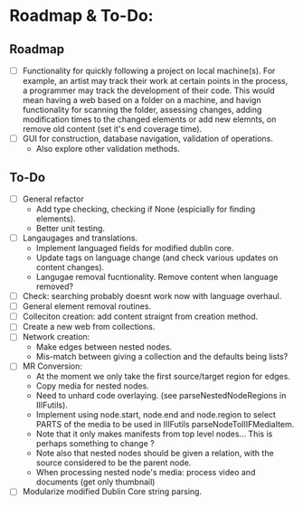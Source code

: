 # Roadmap & To-Do:

## Roadmap
- [ ] Functionality for quickly following a project on local machine(s). For example, an artist may track their work at certain points in the process, a programmer may track the development of their code. This would mean having a web based on a folder on a machine, and havign functionality for scanning the folder, assessing changes, adding modification times to the changed elements or add new elemnts, on remove old content (set it's end coverage time).
- [ ] GUI for construction, database navigation, validation of operations.
    - Also explore other validation methods.

## To-Do
- [ ] General refactor
    - Add type checking, checking if None (espicially for finding elements).
    - Better unit testing.
- [ ] Langaugages and translations.
    - Implement languaged fields for modified dublin core.
    - Update tags on language change (and check various updates on content changes).
    - Langugae removal fucntionality. Remove content when language removed?
- [ ] Check: searching probably doesnt work now with language overhaul.
- [ ] General element removal routines.
- [ ] Colleciton creation: add content straignt from creation method.
- [ ] Create a new web from collections.
- [ ] Network creation:
    - Make edges between nested nodes.
    - Mis-match between giving a collection and the defaults being lists?
- [ ] MR Conversion:
    - At the moment we only take the first source/target region for edges.
    - Copy media for nested nodes.
    - Need to unhard code overlaying. (see parseNestedNodeRegions in IIIFutils).
    - Implement using node.start, node.end and node.region to select PARTS of the media to be used in IIIFutils parseNodeToIIIFMediaItem.
    - Note that it only makes manifests from top level nodes... This is perhaps something to change ?
    - Note also that nested nodes should be given a relation, with the source considered to be the parent node.
    - When processing nested node's media: process video and documents (get only thumbnail)
- [ ] Modularize modified Dublin Core string parsing.